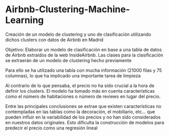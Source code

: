 # Airbnb-Clustering-Machine-Learning
Creación de un modelo de clustering y uno de clasificación utilizando dichos clusters con datos de Airbnb en Madrid

Objetivo: Elaborar un modelo de clasificación en base a una tabla de datos de Airbnb extraídos de la web InsideAirbnb. Las clases para la clasificación se extraerán de un modelo de clustering hecho previamente

Para ello se ha utilizado una tabla con mucha información (21000 filas y 75 columnas), lo que ha implicado una importante tarea de limpieza

Al contrario de lo que pensaba, el precio no ha sido crucial a la hora de definir los clusters. El modelo ha tomado más en cuenta características como el número de habitaciones o número de reviews en lugar del precio.

Entre las principales conclusiones se extrae que existen características no contempladas en las tablas como la decoración, el mobiliario, etc… que pueden influir en la variabilidad de los precios y no han sido considerados en nuestros datos originales. Esto dificulta la construcción de modelos para predecir el precio como una regresión lineal

